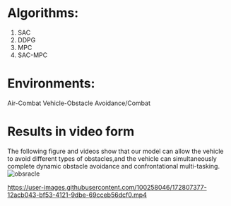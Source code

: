 # Algorithms:
1. SAC 
2. DDPG
3. MPC
4. SAC-MPC

    
# Environments:
Air-Combat
Vehicle-Obstacle Avoidance/Combat


# Results in video form
The following figure and videos show that our model can allow the vehicle to avoid different types of obstacles,and the vehicle can simultaneously complete dynamic obstacle avoidance and confrontational multi-tasking.
![obsracle](https://user-images.githubusercontent.com/100258046/172806907-485cda0e-9c6c-420c-9f00-22544bee8df7.png)

https://user-images.githubusercontent.com/100258046/172807377-12acb043-bf53-4121-9dbe-69cceb56dcf0.mp4

